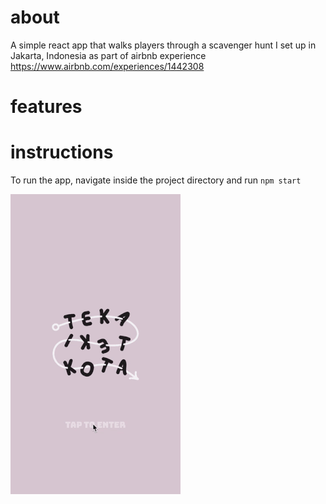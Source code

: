 # about

A simple react app that walks players through a scavenger hunt I set up in Jakarta, Indonesia as part of airbnb experience https://www.airbnb.com/experiences/1442308

# features

# instructions

To run the app, navigate inside the project directory and run `npm start`

![Tekatekikota gif](./src/assets/tekatekikota.gif)
